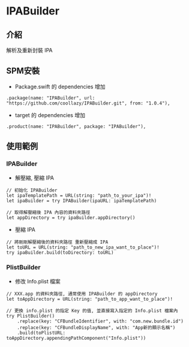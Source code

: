 # IPABuilder

## 介紹

解析及重新封裝 IPA

## SPM安裝

- Package.swift 的 dependencies 增加

```
.package(name: "IPABuilder", url: "https://github.com/coollazy/IPABuilder.git", from: "1.0.4"),
```

- target 的 dependencies 增加

```
.product(name: "IPABuilder", package: "IPABuilder"),
```

## 使用範例

### IPABuilder

- 解壓縮, 壓縮 IPA

```
// 初始化 IPABuilder
let ipaTemplatePath = URL(string: "path_to_your_ipa")!
let ipaBuilder = try IPABuilder(ipaURL: ipaTemplatePath)

// 取得解壓縮後 IPA 內容的資料夾路徑
let appDirectory = try ipaBuilder.appDirectory()
```

- 壓縮 IPA

```
// 將剛剛解壓縮後的資料夾路徑 重新壓縮成 IPA
let toURL = URL(string: "path_to_new_ipa_want_to_place")!
try ipaBuilder.build(toDirectory: toURL)
```

### PlistBuilder

- 修改 Info.plist 檔案

```
// XXX.app 的資料夾路徑, 通常使用 IPABuilder 的 appDirectory
let toAppDirectory = URL(string: "path_to_app_want_to_place")!

// 更換 info.plist 的指定 Key 的值, 並直接寫入指定的 Info.plist 檔案內
try PlistBuilder()
	.replace(key: "CFBundleIdentifier", with: "com.new.bundle.id")
	.replace(key: "CFBundleDisplayName", with: "App新的顯示名稱")
	.build(toPlistURL: toAppDirectory.appendingPathComponent("Info.plist"))
```
